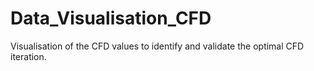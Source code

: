 # Data_Visualisation_CFD
Visualisation of the CFD values to identify and validate the optimal CFD iteration. 
